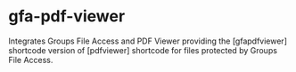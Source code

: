 # gfa-pdf-viewer
Integrates Groups File Access and PDF Viewer providing the [gfapdfviewer] shortcode version of [pdfviewer] shortcode for files protected by Groups File Access.
